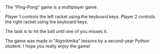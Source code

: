 The "Ping-Pong" game is a multiplayer game.

Player 1 controls the left racket using the keyboard keys. Player 2 controls the right racket using the keyboard keys.

The task is to hit the ball until one of you misses it.

The game was made in "Algoritmika" lessons by a second-year Python student. I hope you really enjoy the game!
